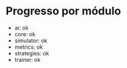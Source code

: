 # Progresso por módulo

- ai: ok
- core: ok
- simulator: ok
- metrics: ok
- strategies: ok
- trainer: ok
